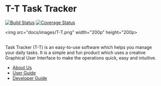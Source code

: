 # T-T Task Tracker

[![Build Status](https://travis-ci.org/CS2103AUG2016-T09-C3/main.svg?branch=master)](https://travis-ci.org/CS2103AUG2016-T09-C3/main)
[![Coverage Status](https://coveralls.io/repos/github/CS2103AUG2016-T09-C3/main/badge.svg?branch=master)](https://coveralls.io/github/CS2103AUG2016-T09-C3/main?branch=master)

<img src="docs/images/T-T.png" width="200p" height="200p><br><br>

Task Tracker (T-T) is an easy-to-use software which helps you manage your daily tasks. It is a simple and fun product which uses a creative Graphical User Interface to make the operations quick, easy and intuitive.<br>

* [About Us](https://github.com/CS2103AUG2016-T09-C3/main/blob/master/docs/AboutUs.md)
* [User Guide](https://github.com/CS2103AUG2016-T09-C3/main/blob/master/docs/UserGuide.md)
* [Developer Guide](https://github.com/CS2103AUG2016-T09-C3/main/blob/master/docs/DeveloperGuide.md)
